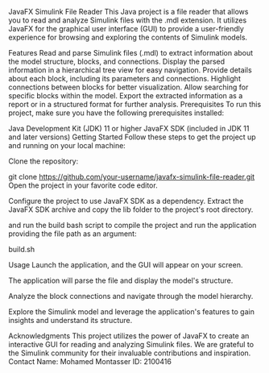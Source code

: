 JavaFX Simulink File Reader
This Java project is a file reader that allows you to read and analyze Simulink files with the .mdl extension. It utilizes JavaFX for the graphical user interface (GUI) to provide a user-friendly experience for browsing and exploring the contents of Simulink models.

Features
Read and parse Simulink files (.mdl) to extract information about the model structure, blocks, and connections.
Display the parsed information in a hierarchical tree view for easy navigation.
Provide details about each block, including its parameters and connections.
Highlight connections between blocks for better visualization.
Allow searching for specific blocks within the model.
Export the extracted information as a report or in a structured format for further analysis.
Prerequisites
To run this project, make sure you have the following prerequisites installed:

Java Development Kit (JDK) 11 or higher
JavaFX SDK (included in JDK 11 and later versions)
Getting Started
Follow these steps to get the project up and running on your local machine:

Clone the repository:

git clone https://github.com/your-username/javafx-simulink-file-reader.git
Open the project in your favorite code editor.

Configure the project to use JavaFX SDK as a dependency.
Extract the JavaFX SDK archive and copy the lib folder to the project's root directory.

and run the build bash script to compile the project and run the application providing the file path as an argument:

build.sh <file-path>

Usage
Launch the application, and the GUI will appear on your screen.

The application will parse the file and display the model's structure.

Analyze the block connections and navigate through the model hierarchy.

Explore the Simulink model and leverage the application's features to gain insights and understand its structure.

Acknowledgments
This project utilizes the power of JavaFX to create an interactive GUI for reading and analyzing Simulink files.
We are grateful to the Simulink community for their invaluable contributions and inspiration.
Contact
Name: Mohamed Montasser
ID: 2100416
